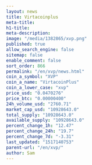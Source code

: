 ```yaml
---
layout: news
title: Virtacoinplus
meta-title: 
h1-title: 
meta-description: 
image: "/media/1382865/xvp.png"
published: true
allow_search_engine: false
sitemap: false
enable_comment: false
sort_order: 866
permalink: "/en/xvp/news.html"
coin_a_symbol: "XVP"
coin_a_name: "VirtacoinPlus"
coin_a_lower_case: "xvp"
price_usd: "0.0470276"
price_btc: "0.00000400"
24h_volume_usd: "2760.71"
market_cap_usd: "10928643.0"
total_supply: "10928643.0"
available_supply: "10928643.0"
percent_change_1h: "12.47"
percent_change_24h: "19.7"
percent_change_7d: "-3.31"
last_updated: "1517140753"
parent-url: "/en/xvp/"
author: Sam
---
```


